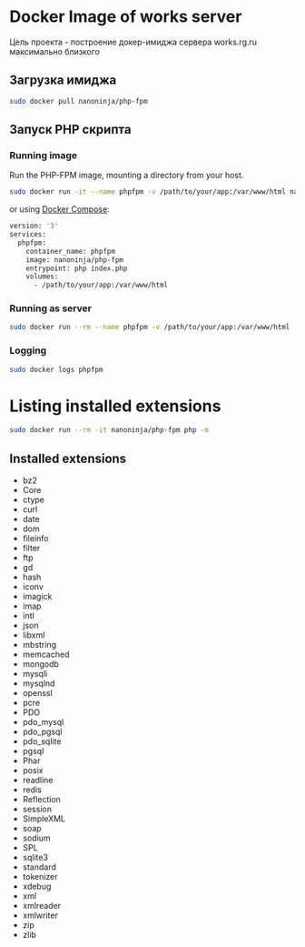 
#  Docker Image of works server

Цель проекта - построение докер-имиджа сервера works.rg.ru максимально близкого

## Загрузка имиджа
```sh
sudo docker pull nanoninja/php-fpm
```

## Запуск PHP скрипта

### Running image
Run the PHP-FPM image, mounting a directory from your host.

```sh
sudo docker run -it --name phpfpm -v /path/to/your/app:/var/www/html nanoninja/php-fpm php index.php
```

or using [Docker Compose](https://docs.docker.com/compose/):

```sh
version: '3'
services:
  phpfpm:
    container_name: phpfpm
    image: nanoninja/php-fpm
    entrypoint: php index.php
    volumes:
      - /path/to/your/app:/var/www/html
```

### Running as server

```sh
sudo docker run --rm --name phpfpm -v /path/to/your/app:/var/www/html -p 3000:3000 nanoninja/php-fpm php-fpm -S="0.0.0.0:3000" -t="/var/www/html"
```

### Logging
```sh
sudo docker logs phpfpm
```

# Listing installed extensions

```sh
sudo docker run --rm -it nanoninja/php-fpm php -m
```

## Installed extensions
 - bz2
 - Core
 - ctype
 - curl
 - date
 - dom
 - fileinfo
 - filter
 - ftp
 - gd
 - hash
 - iconv
 - imagick
 - imap
 - intl
 - json
 - libxml
 - mbstring
 - memcached
 - mongodb
 - mysqli
 - mysqlnd
 - openssl
 - pcre
 - PDO
 - pdo_mysql
 - pdo_pgsql
 - pdo_sqlite
 - pgsql
 - Phar
 - posix
 - readline
 - redis
 - Reflection
 - session
 - SimpleXML
 - soap
 - sodium
 - SPL
 - sqlite3
 - standard
 - tokenizer
 - xdebug
 - xml
 - xmlreader
 - xmlwriter
 - zip
 - zlib
